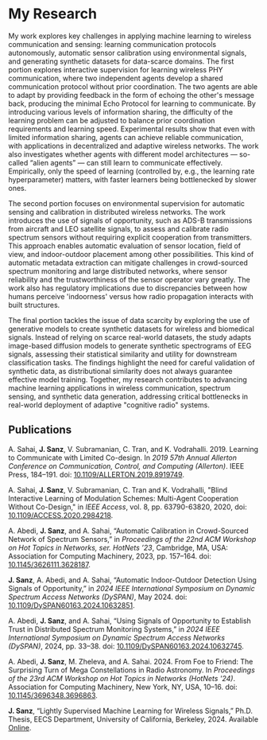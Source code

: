 # My Research

My work explores key challenges in applying machine learning to wireless communication and sensing: learning communication protocols autonomously, automatic sensor calibration using environmental signals, and generating synthetic datasets for data-scarce domains.
The first portion explores interactive supervision for learning wireless PHY communication, where two independent agents develop a shared communication protocol without prior coordination.
The two agents are able to adapt by providing feedback in the form of echoing the other's message back, producing the minimal Echo Protocol for learning to communicate.
By introducing various levels of information sharing, the difficulty of the learning problem can be adjusted to balance prior coordination requirements and learning speed.
Experimental results show that even with limited information sharing, agents can achieve reliable communication, with applications in decentralized and adaptive wireless networks.
The work also investigates whether agents with different model architectures — so-called “alien agents” — can still learn to communicate effectively. Empirically, only the speed of learning (controlled by, e.g., the learning rate hyperparameter) matters, with faster learners being bottlenecked by slower ones.

The second portion focuses on environmental supervision for automatic sensing and calibration in distributed wireless networks.
The work introduces the use of signals of opportunity, such as ADS-B transmissions from aircraft and LEO satellite signals, to assess and calibrate radio spectrum sensors without requiring explicit cooperation from transmitters.
This approach enables automatic evaluation of sensor location, field of view, and indoor-outdoor placement among other possibilities.
This kind of automatic metadata extraction can mitigate challenges in crowd-sourced spectrum monitoring and large distributed networks, where sensor reliability and the trustworthiness of the sensor operator vary greatly.
The work also has regulatory implications due to discrepancies between how humans perceive 'indoorness' versus how radio propagation interacts with built structures.

The final portion tackles the issue of data scarcity by exploring the use of generative models to create synthetic datasets for wireless and biomedical signals.
Instead of relying on scarce real-world datasets, the study adapts image-based diffusion models to generate synthetic spectrograms of EEG signals, assessing their statistical similarity and utility for downstream classification tasks.
The findings highlight the need for careful validation of synthetic data, as distributional similarity does not always guarantee effective model training.
Together, my research contributes to advancing machine learning applications in wireless communication, spectrum sensing, and synthetic data generation, addressing critical bottlenecks in real-world deployment of adaptive "cognitive radio" systems.

## Publications

A. Sahai, **J. Sanz**, V. Subramanian, C. Tran, and K. Vodrahalli. 2019. Learning to Communicate with Limited Co-design. In _2019 57th Annual Allerton Conference on Communication, Control, and Computing (Allerton)_. IEEE Press, 184–191. doi: [10.1109/ALLERTON.2019.8919749](https://doi.org/10.1109/ALLERTON.2019.8919749).

A. Sahai, **J. Sanz**, V. Subramanian, C. Tran and K. Vodrahalli, "Blind Interactive Learning of Modulation Schemes: Multi-Agent Cooperation Without Co-Design," in _IEEE Access_, vol. 8, pp. 63790-63820, 2020, doi: [10.1109/ACCESS.2020.2984218](https://doi.org/10.1109/ACCESS.2020.2984218).

A. Abedi, **J. Sanz**, and A. Sahai, “Automatic Calibration in Crowd-Sourced Network of Spectrum Sensors,” in _Proceedings of the 22nd ACM Workshop on Hot Topics in Networks, ser. HotNets ’23_, Cambridge, MA, USA: Association for Computing Machinery, 2023, pp. 157–164. doi: [10.1145/3626111.3628187](https://doi.org/10.1145/3626111.3628187).

**J. Sanz**, A. Abedi, and A. Sahai, “Automatic Indoor-Outdoor Detection Using Signals of Opportunity,” in _2024 IEEE International Symposium on Dynamic Spectrum Access Networks (DySPAN)_, May 2024. doi: [10.1109/DySPAN60163.2024.10632851](https://doi.org/10.1109/DySPAN60163.2024.10632851).

A. Abedi, **J. Sanz**, and A. Sahai, “Using Signals of Opportunity to Establish Trust in Distributed Spectrum Monitoring Systems,” in _2024 IEEE International Symposium on Dynamic Spectrum Access Networks (DySPAN)_, 2024, pp. 33–38. doi: [10.1109/DySPAN60163.2024.10632745](https://doi.org/10.1109/DySPAN60163.2024.10632745).

A. Abedi, **J. Sanz**, M. Zheleva, and A. Sahai. 2024. From Foe to Friend: The Surprising Turn of Mega Constellations in Radio Astronomy. In _Proceedings of the 23rd ACM Workshop on Hot Topics in Networks (HotNets '24)_. Association for Computing Machinery, New York, NY, USA, 10–16. doi: [10.1145/3696348.3696863](https://doi.org/10.1145/3696348.3696863).

**J. Sanz**, “Lightly Supervised Machine Learning for Wireless Signals,” Ph.D. Thesis, EECS Department, University of California, Berkeley, 2024. Available [Online](https://www2.eecs.berkeley.edu/Pubs/TechRpts/2024/EECS-2024-227.html).